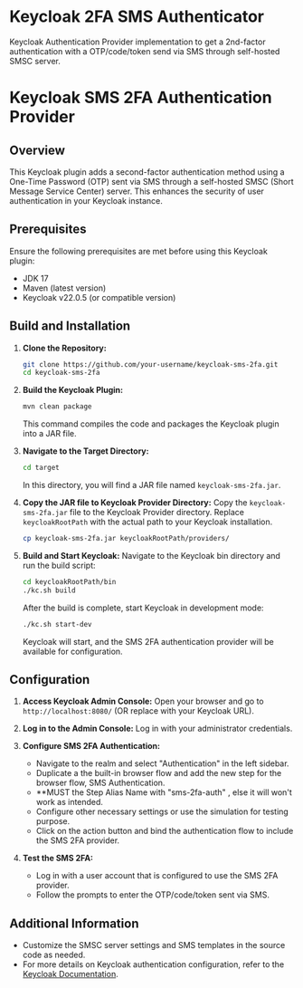 # Keycloak 2FA SMS Authenticator

Keycloak Authentication Provider implementation to get a 2nd-factor authentication with a OTP/code/token send via SMS through self-hosted SMSC server.

# Keycloak SMS 2FA Authentication Provider

## Overview

This Keycloak plugin adds a second-factor authentication method using a One-Time Password (OTP) sent via SMS through a self-hosted SMSC (Short Message Service Center) server. This enhances the security of user authentication in your Keycloak instance.

## Prerequisites

Ensure the following prerequisites are met before using this Keycloak plugin:

- JDK 17
- Maven (latest version)
- Keycloak v22.0.5 (or compatible version)

## Build and Installation

1. **Clone the Repository:**
   ```bash
   git clone https://github.com/your-username/keycloak-sms-2fa.git
   cd keycloak-sms-2fa
   ```

2. **Build the Keycloak Plugin:**
   ```bash
   mvn clean package
   ```

   This command compiles the code and packages the Keycloak plugin into a JAR file.

3. **Navigate to the Target Directory:**
   ```bash
   cd target
   ```

   In this directory, you will find a JAR file named `keycloak-sms-2fa.jar`.

4. **Copy the JAR file to Keycloak Provider Directory:**
   Copy the `keycloak-sms-2fa.jar` file to the Keycloak Provider directory. Replace `keycloakRootPath` with the actual path to your Keycloak installation.

   ```bash
   cp keycloak-sms-2fa.jar keycloakRootPath/providers/
   ```

5. **Build and Start Keycloak:**
   Navigate to the Keycloak bin directory and run the build script:

   ```bash
   cd keycloakRootPath/bin
   ./kc.sh build
   ```

   After the build is complete, start Keycloak in development mode:

   ```bash
   ./kc.sh start-dev
   ```

   Keycloak will start, and the SMS 2FA authentication provider will be available for configuration.

## Configuration

1. **Access Keycloak Admin Console:**
   Open your browser and go to `http://localhost:8080/` (OR replace with your Keycloak URL).

2. **Log in to the Admin Console:**
   Log in with your administrator credentials.

3. **Configure SMS 2FA Authentication:**
   - Navigate to the realm and select "Authentication" in the left sidebar.
   - Duplicate a the built-in browser flow and add the new step for the browser flow, SMS Authentication.
   - **MUST the Step Alias Name with "sms-2fa-auth" , else it will won't work as intended.
   - Configure other necessary settings or use the simulation for testing purpose.
   - Click on the action button and bind the authentication flow to include the SMS 2FA provider.

4. **Test the SMS 2FA:**
   - Log in with a user account that is configured to use the SMS 2FA provider.
   - Follow the prompts to enter the OTP/code/token sent via SMS.

## Additional Information

- Customize the SMSC server settings and SMS templates in the source code as needed.
- For more details on Keycloak authentication configuration, refer to the [Keycloak Documentation](https://www.keycloak.org/documentation.html).
